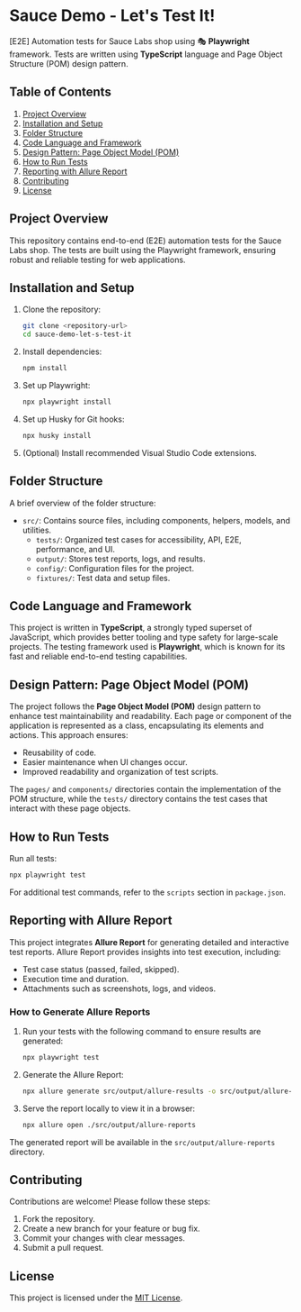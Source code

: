 # Sauce Demo - Let's Test It!

[E2E] Automation tests for Sauce Labs shop using 🎭 **Playwright** framework.
Tests are written using **TypeScript** language and Page Object Structure (POM) design pattern.

## Table of Contents

1. [Project Overview](#project-overview)
2. [Installation and Setup](#installation-and-setup)
3. [Folder Structure](#folder-structure)
4. [Code Language and Framework](#code-language-and-framework)
5. [Design Pattern: Page Object Model (POM)](#design-pattern-page-object-model-pom)
6. [How to Run Tests](#how-to-run-tests)
7. [Reporting with Allure Report](#reporting-with-allure-report)
8. [Contributing](#contributing)
9. [License](#license)

## Project Overview

This repository contains end-to-end (E2E) automation tests for the Sauce Labs shop. The tests are built using the Playwright framework, ensuring robust and reliable testing for web applications.

## Installation and Setup

1. Clone the repository:
   ```bash
   git clone <repository-url>
   cd sauce-demo-let-s-test-it
   ```
2. Install dependencies:
   ```bash
   npm install
   ```
3. Set up Playwright:
   ```bash
   npx playwright install
   ```
4. Set up Husky for Git hooks:
   ```bash
   npx husky install
   ```
5. (Optional) Install recommended Visual Studio Code extensions.

## Folder Structure

A brief overview of the folder structure:

- `src/`: Contains source files, including components, helpers, models, and utilities.
  - `tests/`: Organized test cases for accessibility, API, E2E, performance, and UI.
  - `output/`: Stores test reports, logs, and results.
  - `config/`: Configuration files for the project.
  - `fixtures/`: Test data and setup files.

## Code Language and Framework

This project is written in **TypeScript**, a strongly typed superset of JavaScript, which provides better tooling and type safety for large-scale projects. The testing framework used is **Playwright**, which is known for its fast and reliable end-to-end testing capabilities.

## Design Pattern: Page Object Model (POM)

The project follows the **Page Object Model (POM)** design pattern to enhance test maintainability and readability. Each page or component of the application is represented as a class, encapsulating its elements and actions. This approach ensures:

- Reusability of code.
- Easier maintenance when UI changes occur.
- Improved readability and organization of test scripts.

The `pages/` and `components/` directories contain the implementation of the POM structure, while the `tests/` directory contains the test cases that interact with these page objects.

## How to Run Tests

Run all tests:

```bash
npx playwright test
```

For additional test commands, refer to the `scripts` section in `package.json`.

## Reporting with Allure Report

This project integrates **Allure Report** for generating detailed and interactive test reports. Allure Report provides insights into test execution, including:

- Test case status (passed, failed, skipped).
- Execution time and duration.
- Attachments such as screenshots, logs, and videos.

### How to Generate Allure Reports

1. Run your tests with the following command to ensure results are generated:
   ```bash
   npx playwright test
   ```
2. Generate the Allure Report:
   ```bash
   npx allure generate src/output/allure-results -o src/output/allure-reports --clean
   ```
3. Serve the report locally to view it in a browser:
   ```bash
   npx allure open ./src/output/allure-reports
   ```

The generated report will be available in the `src/output/allure-reports` directory.

## Contributing

Contributions are welcome! Please follow these steps:

1. Fork the repository.
2. Create a new branch for your feature or bug fix.
3. Commit your changes with clear messages.
4. Submit a pull request.

## License

This project is licensed under the [MIT License](LICENSE).

